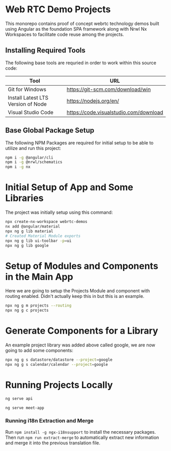 # Web RTC Demo Projects

This monorepo contains proof of concept webrtc technology demos built using Angular as the foundation SPA framework along with Nrwl Nx Workspaces to facilitate code reuse among the projects.

## Installing Required Tools

The following base tools are requried in order to work within this source code:

| Tool                               | URL                                    |
| ---------------------------------- | -------------------------------------- |
| Git for Windows                    | https://git-scm.com/download/win       |
| Install Latest LTS Version of Node | https://nodejs.org/en/                 |
| Visual Studio Code                 | https://code.visualstudio.com/download |

## Base Global Package Setup

The following NPM Packages are required for initial setup to be able to utilize and run this project:

```bash
npm i -g @angular/cli
npm i -g @nrwl/schematics
npm i -g nx
```

# Initial Setup of App and Some Libraries

The project was initially setup using this command:

```bash
npx create-nx-workspace webrtc-demos
nx add @angular/material
npx ng g lib material
# Created Material Module exports
npx ng g lib ui-toolbar -p=ui
npx ng g lib google
```

# Setup of Modules and Components in the Main App

Here we are going to setup the Projects Module and component with routing enabled. Didn't actually keep this in but this is an example.

```bash
npx ng g m projects --routing
npx ng g c projects
```

# Generate Components for a Library

An example project library was added above called google, we are now going to add some components:

```bash
npx ng g s datastore/datastore --project=google
npx ng g s calendar/calendar --project=google
```

# Running Projects Locally

```bash
ng serve api
```

```bash
ng serve meet-app
```

### Running i18n Extraction and Merge

Run `npm install -g ngx-i18nsupport` to install the necessary packages.  
Then run `npm run extract-merge` to automatically extract new information and merge it into the previous translation file.
